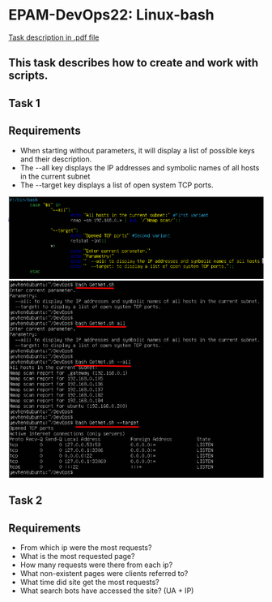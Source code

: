 # EPAM-DevOps22: Linux-bash

[Task description in .pdf file](/Task_LinuxBash.pdf)

## This task describes how to create and work with scripts.

## Task 1

## Requirements

- When starting without parameters, it will display a list of possible keys and their description.
- The --all key displays the IP addresses and symbolic names of all hosts in the current subnet
- The --target key displays a list of open system TCP ports.

![](/Linux_bash/Screens/Script.png)
![](/Linux_bash/Screens/Output.png)

## Task 2
## Requirements
- From which ip were the most requests?
- What is the most requested page?
- How many requests were there from each ip?
- What non-existent pages were clients referred to?
- What time did site get the most requests?
- What search bots have accessed the site? (UA + IP)
